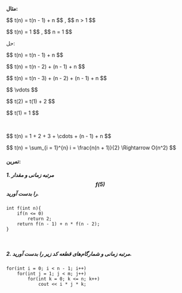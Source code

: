 **مثال:**

<p style="direction:ltr; text-align:left">$$ t(n) = t(n - 1) + n  $$ , $$ n > 1 $$</p>
<p style="direction:ltr; text-align:left">$$ t(n) = 1 $$ , $$ n = 1 $$</p>

حل:

<p style="direction:ltr; text-align:left">$$ t(n) = t(n - 1) + n $$</p>
<p style="direction:ltr; text-align:left">$$ t(n) = t(n - 2) + (n - 1) + n $$</p>
<p style="direction:ltr; text-align:left">$$ t(n) = t(n - 3) + (n - 2) + (n - 1) + n $$</p>
<p style="direction:ltr; text-align:left">$$ \vdots $$</p>
<p style="direction:ltr; text-align:left">$$ t(2) = t(1) + 2 $$</p>
<p style="direction:ltr; text-align:left">$$ t(1) = 1 $$</p>
<br/>
<p style="direction:ltr; text-align:left">$$ t(n) = 1 + 2 + 3 + \cdots + (n - 1) + n $$</p>
<p style="direction:ltr; text-align:left">$$ t(n) = \sum_{i = 1}^{n} i = \frac{n(n + 1)}{2} \Rightarrow O(n^2) $$</p>

#### تمرین:
##### 1. مرتبه زمانی و مقدار $$ f(5) $$ را بدست آورید.

```
int f(int n){
    if(n <= 0)
        return 2;
    return f(n - 1) + n * f(n - 2);
}
```
<br/>

##### 2. مرتبه زمانی و شمارگام‌های قطعه کد زیر را بدست آورید.

```
for(int i = 0; i < n - 1; i++)
    for(int j = 1; j < m; j++)
        for(int k = 0; k <= n; k++)
            cout << i * j * k;
```
